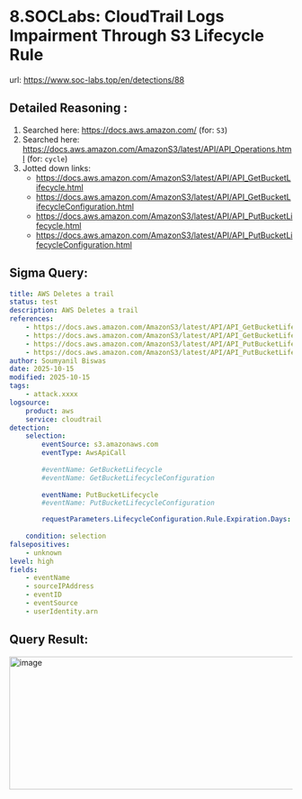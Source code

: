 # 8.SOCLabs: CloudTrail Logs Impairment Through S3 Lifecycle Rule

url: https://www.soc-labs.top/en/detections/88

## Detailed Reasoning :

1. Searched here: https://docs.aws.amazon.com/ (for: `S3`)
2. Searched here: https://docs.aws.amazon.com/AmazonS3/latest/API/API_Operations.html (for: `cycle`)
3. Jotted down links:
    - https://docs.aws.amazon.com/AmazonS3/latest/API/API_GetBucketLifecycle.html
    - https://docs.aws.amazon.com/AmazonS3/latest/API/API_GetBucketLifecycleConfiguration.html
    - https://docs.aws.amazon.com/AmazonS3/latest/API/API_PutBucketLifecycle.html
    - https://docs.aws.amazon.com/AmazonS3/latest/API/API_PutBucketLifecycleConfiguration.html

## Sigma Query:

```yaml
title: AWS Deletes a trail
status: test
description: AWS Deletes a trail
references:
    - https://docs.aws.amazon.com/AmazonS3/latest/API/API_GetBucketLifecycle.html
    - https://docs.aws.amazon.com/AmazonS3/latest/API/API_GetBucketLifecycleConfiguration.html
    - https://docs.aws.amazon.com/AmazonS3/latest/API/API_PutBucketLifecycle.html
    - https://docs.aws.amazon.com/AmazonS3/latest/API/API_PutBucketLifecycleConfiguration.html
author: Soumyanil Biswas
date: 2025-10-15
modified: 2025-10-15
tags:
    - attack.xxxx
logsource:
    product: aws
    service: cloudtrail
detection:
    selection:
        eventSource: s3.amazonaws.com
        eventType: AwsApiCall
        
        #eventName: GetBucketLifecycle
        #eventName: GetBucketLifecycleConfiguration
        
        eventName: PutBucketLifecycle
        #eventName: PutBucketLifecycleConfiguration

        requestParameters.LifecycleConfiguration.Rule.Expiration.Days: 1
        
    condition: selection 
falsepositives:
    - unknown
level: high
fields:
    - eventName
    - sourceIPAddress
    - eventID
    - eventSource
    - userIdentity.arn
```

## Query Result:

<img width="1662" height="236" alt="image" src="https://github.com/user-attachments/assets/36749642-d042-41f9-9d35-9bf461742998" />

